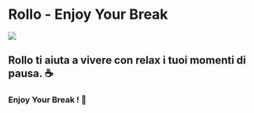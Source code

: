 <h1>Rollo - Enjoy Your Break</h1>
<img src="https://i.etsystatic.com/isbl/8eccd1/30065556/isbl_3360x840.30065556_m860k65d.jpg?version=0"> 

<h2>Rollo ti aiuta a vivere con relax i tuoi momenti di pausa.  ☕ </h2>

<h3>Enjoy Your Break !  🚬</h3>
